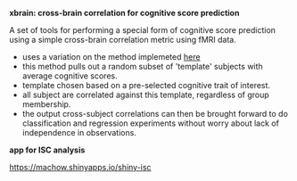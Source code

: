 **xbrain: cross-brain correlation for cognitive score prediction**

A set of tools for performing a special form of cognitive score prediction using a simple cross-brain correlation metric using fMRI data.

+ uses a variation on the method implemeted [here](http://journals.plos.org/plosone/article?id=10.1371/journal.pone.0041196)
+ this method pulls out a random subset of 'template' subjects with average cognitive scores.
+ template chosen based on a pre-selected cognitive trait of interest.
+ all subject are correlated against this template, regardless of group membership.
+ the output cross-subject correlations can then be brought forward to do classification and regression experiments without worry about lack of independence in observations.

**app for ISC analysis**

https://machow.shinyapps.io/shiny-isc

